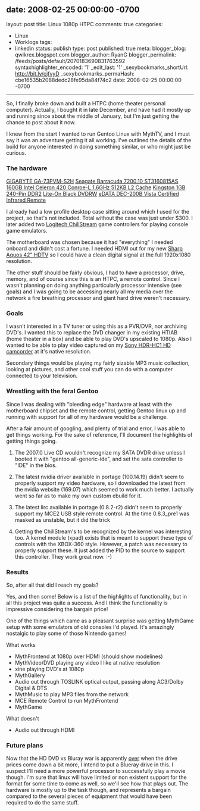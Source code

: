 date: 2008-02-25 00:00:00 -0700
---
layout: post
title: Linux 1080p HTPC
comments: true
categories:
- Linux
- Worklogs
tags:
- linkedin
status: publish
type: post
published: true
meta:
  blogger_blog: qwikrex.blogspot.com
  blogger_author: RyanG
  blogger_permalink: /feeds/posts/default/2070183690831763592
  syntaxhighlighter_encoded: '1'
  _edit_last: '1'
  _sexybookmarks_shortUrl: http://bit.ly/cjfvyD
  _sexybookmarks_permaHash: cbe16535b2088dedc28fe95da84f74c2
date: 2008-02-25 00:00:00 -0700
---
So, I finally broke down and built a HTPC (home theater personal computer).  Actually, I bought it in late December, and have had it mostly up and running since about the middle of January, but I'm just getting the chance to post about it now.

I knew from the start I wanted to run Gentoo Linux with MythTV, and I must say it was an adventure getting it all working.  I've outlined the details of the build for anyone interested in doing something similar, or who might just be curious.
<h3>The hardware</h3>
<a href="http://www.newegg.com/product/product.aspx?Item=N82E16813128072"> GIGABYTE GA-73PVM-S2H</a>
<a href="http://www.newegg.com/product/product.aspx?Item=N82E16822148230"> Seagate Barracuda 7200.10 ST3160815AS 160GB
</a><a href="http://www.newegg.com/product/product.aspx?Item=N82E16819116040"> Intel Celeron 420 Conroe-L 1.6GHz 512KB L2 Cache</a>
<a href="http://www.newegg.com/product/product.aspx?Item=N82E16820134114"> Kingston 1GB 240-Pin DDR2</a>
<a href="http://www.newegg.com/product/product.aspx?Item=N82E16827106070"> Lite-On Black DVDRW</a>
<a href="http://www.newegg.com/product/product.aspx?Item=N82E16880125001"> eDATA DEC-200B Vista Certified Infrared Remote</a>

I already had a low profile desktop case sitting around which I used for the project, so that's not included.  Total without the case was just under $300.  I later added two <a href="http://www.newegg.com/Product/Product.aspx?Item=N82E16826104027">Logitech ChillStream</a> game controllers for playing console game emulators.

The motherboard was chosen because it had "everything" I needed onboard and didn't cost a fortune.  I needed HDMI out for my new <a href="http://www.sharpusa.com/products/ModelLanding/0,1058,1922,00.html">Sharp Aquos 42" HDTV</a> so I could have a clean digital signal at the full 1920x1080 resolution.

The other stuff should be fairly obvious, I had to have a processor, drive, memory, and of course since this is an HTPC, a remote control.  Since I wasn't planning on doing anything particularly processor intensive (see goals) and I was going to be accessing nearly all my media over the network a fire breathing processor and giant hard drive weren't necessary.
<h3>Goals</h3>
I wasn't interested in a TV tuner or using this as a PVR/DVR, nor archiving DVD's.  I wanted this to replace the DVD changer in my existing HTIAB (home theater in a box) and be able to play DVD's upscaled to 1080p.  Also I wanted to be able to play video captured on my <a href="http://www.camcorderinfo.com/content/Sony-HCR-HC1-Review.htm">Sony HDR-HC1 HD camcorder</a> at it's native resolution.

Secondary things would be playing my fairly sizable MP3 music collection, looking at pictures, and other cool stuff you can do with a computer connected to your television.
<h3>Wrestling with the feral Gentoo</h3>
Since I was dealing with "bleeding edge" hardware at least with the motherboard chipset and the remote control, getting Gentoo linux up and running with support for all of my hardware would be a challenge.

After a fair amount of googling, and plenty of trial and error, I was able to get things working.  For the sake of reference, I'll document the highlights of getting things going.

1) The 2007.0 Live CD wouldn't recognize my SATA DVDR drive unless I booted it with "gentoo all-generic-ide", and set the sata controller to "IDE" in the bios.

2) The latest nvidia driver available in portage (100.14.19) didn't seem to properly support my video hardware, so I downloaded the latest from the nvidia website (169.07) which seemed to work much better.  I actually went so far as to make my own custom ebuild for it.

3) The latest lirc available in portage (0.8.2-r2) didn't seem to properly support my MCE2 USB style remote control.  At the time 0.8.3_pre1 was masked as unstable, but it did the trick

4) Getting the ChillStream's to be recognized by the kernel was interesting too.  A kernel module (xpad) exists that is meant to support these type of controls with the XBOX-360 style.  However, a patch was necessary to properly support these.  It just added the PID to the source to support this controller.  They work great now.  :-)
<h3>Results</h3>
So, after all that did I reach my goals?

Yes, and then some!  Below is a list of the highlights of functionality, but in all this project was quite a success.  And I think the functionality is impressive considering the bargain price!

One of the things which came as a pleasant surprise was getting MythGame setup with some emulators of old consoles I'd played.  It's amazingly nostalgic to play some of those Nintendo games!

What works
* MythFrontend at 1080p over HDMI (should show modelines)
* MythVideo/DVD playing any video I like at native resolution
* xine playing DVD's at 1080p
* MythGallery
* Audio out through TOSLINK optical output, passing along AC3/Dolby Digital &amp; DTS
* MythMusic to play MP3 files from the network
* MCE Remote Control to run MythFrontend
* MythGame

What doesn't
* Audio out through HDMI
<h3>Future plans</h3>
Now that the HD DVD vs Bluray war is apparently <a href="http://www.tacp.toshiba.com/news/newsarticle.asp?newsid=198">over</a> when the drive prices come down a bit more, I intend to put a Blueray drive in this.  I suspect I'll need a more powerful processor to successfully play a movie though.  I'm sure that linux will have limited or non existent support for the format for some time to come as well, so we'll see how that plays out.  The hardware is mostly up to the task though, and represents a bargain compared to the several pieces of equipment that would have been required to do the same stuff.
